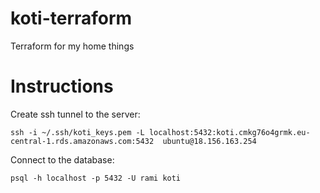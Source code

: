# koti-terraform
Terraform for my home things


# Instructions

Create ssh tunnel to the server:

```ssh -i ~/.ssh/koti_keys.pem -L localhost:5432:koti.cmkg76o4grmk.eu-central-1.rds.amazonaws.com:5432  ubuntu@18.156.163.254```

Connect to the database:

```psql -h localhost -p 5432 -U rami koti```
